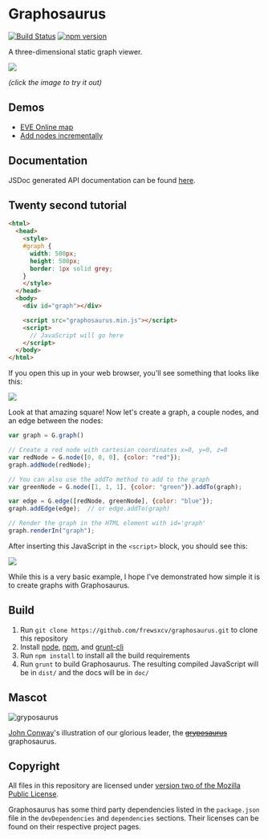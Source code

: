# Graphosaurus

[![Build Status](https://travis-ci.org/frewsxcv/graphosaurus.svg)](https://travis-ci.org/frewsxcv/graphosaurus)
[![npm version](https://badge.fury.io/js/graphosaurus.svg)](http://badge.fury.io/js/graphosaurus)

A three-dimensional static graph viewer.

[![](https://i.imgur.com/1DHZvaC.gif)](https://cdn.rawgit.com/frewsxcv/graphosaurus/HEAD/examples/eve-universe/index.html)

*(click the image to try it out)*

## Demos

* [EVE Online map](https://cdn.rawgit.com/frewsxcv/graphosaurus/HEAD/examples/eve-universe/index.html)
* [Add nodes incrementally](https://cdn.rawgit.com/frewsxcv/graphosaurus/HEAD/examples/incremental/index.html)

## Documentation

JSDoc generated API documentation can be found [here](https://cdn.rawgit.com/frewsxcv/graphosaurus/master/doc/index.html).

## Twenty second tutorial

```html
<html>
  <head>
    <style>
    #graph {
      width: 500px;
      height: 500px;
      border: 1px solid grey;
    }
    </style>
  </head>
  <body>
    <div id="graph"></div>

    <script src="graphosaurus.min.js"></script>
    <script>
      // JavaScript will go here
    </script>
  </body>
</html>
```

If you open this up in your web browser, you'll see something that looks like this:

![](https://i.imgur.com/LnAvptu.png)

Look at that amazing square! Now let's create a graph, a couple nodes, and an edge between the nodes:

```js
var graph = G.graph()

// Create a red node with cartesian coordinates x=0, y=0, z=0
var redNode = G.node([0, 0, 0], {color: "red"});
graph.addNode(redNode);

// You can also use the addTo method to add to the graph
var greenNode = G.node([1, 1, 1], {color: "green"}).addTo(graph);

var edge = G.edge([redNode, greenNode], {color: "blue"});
graph.addEdge(edge);  // or edge.addTo(graph)

// Render the graph in the HTML element with id='graph'
graph.renderIn("graph");
```

After inserting this JavaScript in the `<script>` block, you should see this:

![](https://i.imgur.com/0ylXUd6.gif)

While this is a very basic example, I hope I've demonstrated how simple it is to create graphs with Graphosaurus.

## Build

1. Run `git clone https://github.com/frewsxcv/graphosaurus.git` to clone this repository
1. Install [node](http://nodejs.org/), [npm](https://www.npmjs.org/), and [grunt-cli](https://www.npmjs.org/package/grunt-cli)
1. Run `npm install` to install all the build requirements
1. Run `grunt` to build Graphosaurus. The resulting compiled JavaScript will be in `dist/` and the docs will be in `doc/`

## Mascot

![gryposaurus](https://upload.wikimedia.org/wikipedia/commons/7/70/Gryposaurus-notabilis_jconway.png)

[John Conway](https://en.wikipedia.org/wiki/User:John.Conway)'s illustration of our glorious leader, the ~~[gryposaurus](https://en.wikipedia.org/wiki/gryposaurus)~~ graphosaurus.

## Copyright

All files in this repository are licensed under [version two of the Mozilla Public License](https://github.com/frewsxcv/graphosaurus/blob/master/LICENSE.md).

Graphosaurus has some third party dependencies listed in the `package.json` file in the `devDependencies` and `dependencies` sections. Their licenses can be found on their respective project pages.
